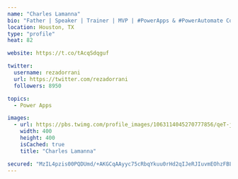 ```yaml
---
name: "Charles Lamanna"
bio: "Father | Speaker | Trainer | MVP | #PowerApps & #PowerAutomate Community Super User | YouTuber Right-pointing triangle http://youtube.com/c/rezadorrani | Learn - Share - Clockwise rightwards and leftwards open circle arrows"
location: Houston, TX
type: "profile"
heat: 82

website: https://t.co/tAcqSdqguf

twitter:
  username: rezadorrani
  url: https://twitter.com/rezadorrani
  followers: 8950

topics:
  - Power Apps

images:
  - url: https://pbs.twimg.com/profile_images/1063114045270777856/qeT-jpWr_400x400.jpg
    width: 400
    height: 400
    isCached: true
    title: "Charles Lamanna"

secured: "MzIL4pzis00PQDUmd/+AKGCqAAyyc75cRbqYkuu0rHd2qIJeRJIuvmEOhzFBL0j6VQrhDMd7DIPFW8EsPSlVUHyFFCsD14wgYiIHEtAT17Xj+W36IrjzNeJosiQelYocl3ARw2WkeQU2ahRS3Bc77Xk0lUVWpUebX3RndwC02PULu9syi2m2gz3OXZOhg9eeSxl1+AiLxe4PudoPTkvYDrdthP2jKy68qai3k1Iw79lHlzmVEGVAiJD81egYwwTSGZro1zr062VNWbu3s2/E1n3dko95fZW3ZZwyyStQUL8lVQCs5BvoynSs+S+lX8lBSCQwLraVgRYqucWwxxFJFbyy0htKcQw/N7HCgoHTIToJvnGIE0HFa09XbR12uCsC7/NymNIq6lcSYJN4HEyIcxKyK/7ndgn5PGTm4E8v1mI=;pAKasmrwr1gpq9oIPCYsyA=="
---
```


